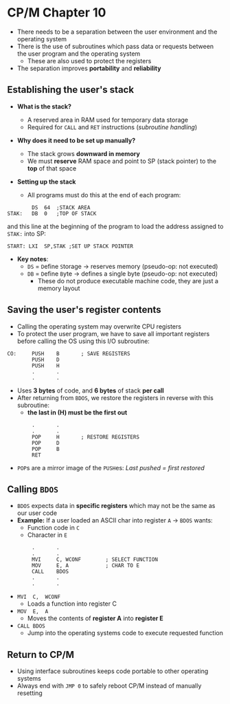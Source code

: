 # CP/M Chapter 10
- There needs to be a separation between the user environment and the operating system
- There is the use of subroutines which pass data or requests between the user program and the operating system
    - These are also used to protect the registers
- The separation improves **portability** and **reliability**

## Establishing the user's stack
- **What is the stack?**
    - A reserved area in RAM used for temporary data storage
    - Required for `CALL` and `RET` instructions (*subroutine handling*)
- **Why does it need to be set up manually?**
    - The stack grows **downward in memory**
    - We must **reserve** RAM space and point to SP (stack pointer) to the **top** of that space

- **Setting up the stack**
    - All programs must do this at the end of each program:
```
        DS  64  ;STACK AREA
STAK:   DB  0   ;TOP OF STACK
```
and this line at the beginning of the program to load the address assigned to `STAK:` into SP:
```
START: LXI  SP,STAK ;SET UP STACK POINTER
```
- **Key notes**:
    - `DS` = `D`efine `S`torage → reserves memory (pseudo-op: not executed)
    - `DB` = `D`efine `B`yte → defines a single byte (pseudo-op: not executed)
        - These do not produce executable machine code, they are just a memory layout

## Saving the user's register contents
- Calling the operating system may overwrite CPU registers
- To protect the user program, we have to save all important registers before calling the OS using this I/O subroutine:
```
CO:     PUSH    B       ; SAVE REGISTERS
        PUSH    D
        PUSH    H
        .       .
        .       .
``` 
- Uses **3 bytes** of code, and **6 bytes** of stack **per call**
- After returning from `BDOS`, we restore the registers in reverse with this subroutine:
    - **the last in (H) must be the first out**
```
        .       .
        .       .
        POP     H       ; RESTORE REGISTERS
        POP     D
        POP     B
        RET 
```
- `POP`s are a mirror image of the `PUSH`es: *Last pushed = first restored*

## Calling `BDOS`
- `BDOS` expects data in **specific registers** which may not be the same as our user code
- **Example:** If a user loaded an ASCII char into register `A` → `BDOS` wants: 
    - Function code in `C`
    - Character in `E`
```
        .       .
        .       .
        MVI     C, WCONF        ; SELECT FUNCTION
        MOV     E, A            ; CHAR TO E
        CALL    BDOS
        .       .
        .       .
```
- `MVI  C,  WCONF`
    - Loads a function into register C
- `MOV  E,  A`
    - Moves the contents of **register A** into **register E**
- `CALL BDOS`
    - Jump into the operating systems code to execute requested function

## Return to CP/M
- Using interface subroutines keeps code portable to other operating systems
- Always end with `JMP 0` to safely reboot CP/M instead of manually resetting
